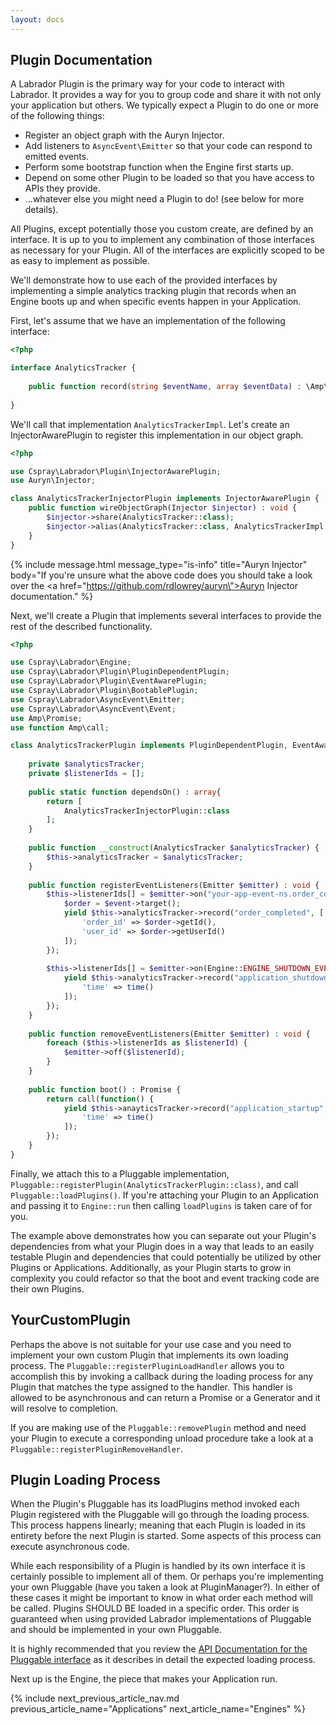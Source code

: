 ```yaml
---
layout: docs
---
```

## Plugin Documentation

A Labrador Plugin is the primary way for your code to interact with Labrador. It provides a way for you to group
code and share it with not only your application but others. We typically expect a Plugin to do one or more of
the following things:

<ul class="content list-inside list-show-bullets">
  <li>Register an object graph with the Auryn Injector.</li>
  <li>Add listeners to <code>AsyncEvent\Emitter</code> so that your code can respond to emitted events.</li>
  <li>Perform some bootstrap function when the Engine first starts up.</li>
  <li>Depend on some other Plugin to be loaded so that you have access to APIs they provide.</li>
  <li>...whatever else you might need a Plugin to do! (see below for more details).</li>
</ul>

All Plugins, except potentially those you custom create, are defined by an interface. It is up to you to
implement any combination of those interfaces as necessary for your Plugin. All of the interfaces are explicitly
scoped to be as easy to implement as possible.

We'll demonstrate how to use each of the provided interfaces by implementing a simple analytics tracking plugin that 
records when an Engine boots up and when specific events happen in your Application.

First, let's assume that we have an implementation of the following interface:

```php
<?php

interface AnalyticsTracker {
    
    public function record(string $eventName, array $eventData) : \Amp\Promise;
    
}

```

We'll call that implementation `AnalyticsTrackerImpl`. Let's create an InjectorAwarePlugin to register this implementation 
in our object graph.

```php
<?php

use Cspray\Labrador\Plugin\InjectorAwarePlugin;
use Auryn\Injector;

class AnalyticsTrackerInjectorPlugin implements InjectorAwarePlugin {
    public function wireObjectGraph(Injector $injector) : void {
        $injector->share(AnalyticsTracker::class);
        $injector->alias(AnalyticsTracker::class, AnalyticsTrackerImpl::class); 
    }
}
```

{% include message.html
   message_type="is-info"
   title="Auryn Injector"
   body="If you're unsure what the above code does you should take a look over the <a href=\"https://github.com/rdlowrey/auryn\">Auryn Injector documentation</a>."
%}

Next, we'll create a Plugin that implements several interfaces to provide the rest of the described functionality.

```php
<?php

use Cspray\Labrador\Engine;
use Cspray\Labrador\Plugin\PluginDependentPlugin;
use Cspray\Labrador\Plugin\EventAwarePlugin;
use Cspray\Labrador\Plugin\BootablePlugin;
use Cspray\Labrador\AsyncEvent\Emitter;
use Cspray\Labrador\AsyncEvent\Event;
use Amp\Promise;
use function Amp\call;

class AnalyticsTrackerPlugin implements PluginDependentPlugin, EventAwarePlugin, BootablePlugin {
    
    private $analyticsTracker;
    private $listenerIds = [];
    
    public static function dependsOn() : array{
        return [
            AnalyticsTrackerInjectorPlugin::class    
        ];
    }
    
    public function __construct(AnalyticsTracker $analyticsTracker) {
        $this->analyticsTracker = $analyticsTracker; 
    }
    
    public function registerEventListeners(Emitter $emitter) : void {
        $this->listenerIds[] = $emitter->on("your-app-event-ns.order_completed", function(Event $event) {
            $order = $event->target();
            yield $this->analyticsTracker->record("order_completed", [
                'order_id' => $order->getId(),
                'user_id' => $order->getUserId() 
            ]);
        });
        
        $this->listenerIds[] = $emitter->on(Engine::ENGINE_SHUTDOWN_EVENT, function(Event $event) {
            yield $this->analyticsTracker->record("application_shutdown", [
                'time' => time() 
            ]);
        });
    }
    
    public function removeEventListeners(Emitter $emitter) : void {
        foreach ($this->listenerIds as $listenerId) {
            $emitter->off($listenerId);
        }
    }
    
    public function boot() : Promise {
        return call(function() {
            yield $this->anayticsTracker->record("application_startup", [
                'time' => time() 
            ]);
        });
    }
}
```

Finally, we attach this to a Pluggable implementation, `Pluggable::registerPlugin(AnalyticsTrackerPlugin::class)`, and 
call `Pluggable::loadPlugins()`. If you're attaching your Plugin to an Application and passing it to `Engine::run` then 
calling `loadPlugins` is taken care of for you.

The example above demonstrates how you can separate out your Plugin's dependencies from what your Plugin does in a way 
that leads to an easily testable Plugin and dependencies that could potentially be utilized by other Plugins or
Applications. Additionally, as your Plugin starts to grow in complexity you could refactor so that the boot and event 
tracking code are their own Plugins.

## YourCustomPlugin

Perhaps the above is not suitable for your use case and you need to implement your own custom Plugin that implements 
its own loading process. The `Pluggable::registerPluginLoadHandler` allows you to accomplish this by invoking a callback 
during the loading process for any Plugin that matches the type assigned to the handler. This handler is allowed to be 
asynchronous and can return a Promise or a Generator and it will resolve to completion.

If you are making use of the `Pluggable::removePlugin` method and need your Plugin to execute a corresponding unload 
procedure take a look at a `Pluggable::registerPluginRemoveHandler`.

## Plugin Loading Process

When the Plugin's Pluggable has its loadPlugins method invoked each Plugin registered with the Pluggable will go through 
the loading process. This process happens linearly; meaning that each Plugin is loaded in its entirety before the
next Plugin is started. Some aspects of this process can execute asynchronous code.

While each responsibility of a Plugin is handled by its own interface it is certainly possible to implement all
of them. Or perhaps you're implementing your own Pluggable (have you taken a look at PluginManager?). In either of 
these cases it might be important to know in what order each method will be called. Plugins SHOULD BE loaded in 
a specific order. This order is guaranteed when using provided Labrador implementations of Pluggable and should 
be implemented in your own Pluggable.

It is highly recommended that you review the [API Documentation for the Pluggable interface][pluggable-api-src] as it 
describes in detail the expected loading process.

Next up is the Engine, the piece that makes your Application run.

{% include next_previous_article_nav.md 
   previous_article_name="Applications"
   next_article_name="Engines"
%}

[pluggable-api-src]: https://github.com/labrador-kennel/core/blob/master/src/Plugin/Pluggable.php
